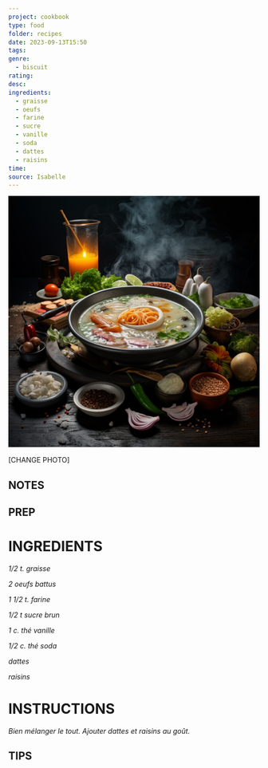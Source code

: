 ```yaml
---
project: cookbook
type: food
folder: recipes
date: 2023-09-13T15:50
tags: 
genre:
  - biscuit
rating: 
desc: 
ingredients:
  - graisse
  - oeufs
  - farine
  - sucre
  - vanille
  - soda
  - dattes
  - raisins
time: 
source: Isabelle
---
```


![IMAGE](_default.png)


[CHANGE PHOTO]


## NOTES




## PREP


# INGREDIENTS

_1/2 t. graisse_

_2 oeufs battus_

_1 1/2 t. farine_

_1/2 t sucre brun_

_1 c. thé vanille_

_1/2 c. thé soda_

_dattes_

_raisins_



# INSTRUCTIONS

_Bien mélanger le tout. Ajouter dattes et raisins_
_au goût._



## TIPS



